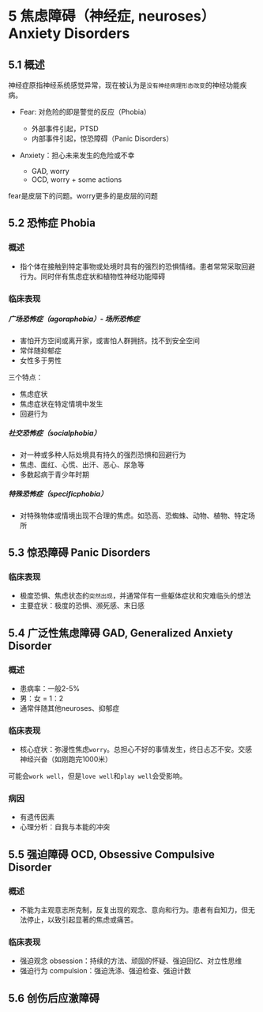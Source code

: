# 5 焦虑障碍（神经症, neuroses）Anxiety Disorders

## 5.1 概述

神经症原指神经系统感觉异常，现在被认为是`没有神经病理形态改变`的神经功能疾病。

- Fear: 对危险的即是警觉的反应（Phobia）
  - 外部事件引起，PTSD
  - 内部事件引起，惊恐障碍（Panic Disorders）

- Anxiety：担心未来发生的危险或不幸
  - GAD, worry
  - OCD, worry + some actions

fear是皮层下的问题。worry更多的是皮层的问题

## 5.2 恐怖症 Phobia

### 概述

- 指个体在接触到特定事物或处境时具有的强烈的恐惧情绪。患者常常采取回避行为。同时伴有焦虑症状和植物性神经功能障碍

### 临床表现

##### 广场恐怖症（agoraphobia）- 场所恐怖症

- 害怕开方空间或离开家，或害怕人群拥挤。找不到安全空间
- 常伴随抑郁症
- 女性多于男性

三个特点：

- 焦虑症状
- 焦虑症状在特定情境中发生
- 回避行为

##### 社交恐怖症（socialphobia）

- 对一种或多种人际处境具有持久的强烈恐惧和回避行为
- 焦虑、面红、心慌、出汗、恶心、尿急等
- 多数起病于青少年时期

##### 特殊恐怖症（specificphobia）

- 对特殊物体或情境出现不合理的焦虑。如恐高、恐蜘蛛、动物、植物、特定场所

## 5.3 惊恐障碍 Panic Disorders

### 临床表现

- 极度恐惧、焦虑状态的`突然出现`，并通常伴有一些躯体症状和灾难临头的想法
- 主要症状：极度的恐惧、濒死感、末日感

## 5.4 广泛性焦虑障碍 GAD, Generalized Anxiety Disorder

### 概述

- 患病率：一般2-5%
- 男：女 = 1：2
- 通常伴随其他neuroses、抑郁症

### 临床表现

- 核心症状：弥漫性焦虑`worry`。总担心不好的事情发生，终日忐忑不安。交感神经兴奋（如刚跑完1000米）

可能会`work well`，但是`love well`和`play well`会受影响。

### 病因

- 有遗传因素
- 心理分析：自我与本能的冲突

## 5.5 强迫障碍 OCD, Obsessive Compulsive Disorder

### 概述

- 不能为主观意志所克制，反复出现的观念、意向和行为。患者有自知力，但无法停止，以致引起显著的焦虑或痛苦。

### 临床表现

- 强迫观念 obsession：持续的方法、顽固的怀疑、强迫回忆、对立性思维
- 强迫行为 compulsion：强迫洗涤、强迫检查、强迫计数

## 5.6 创伤后应激障碍